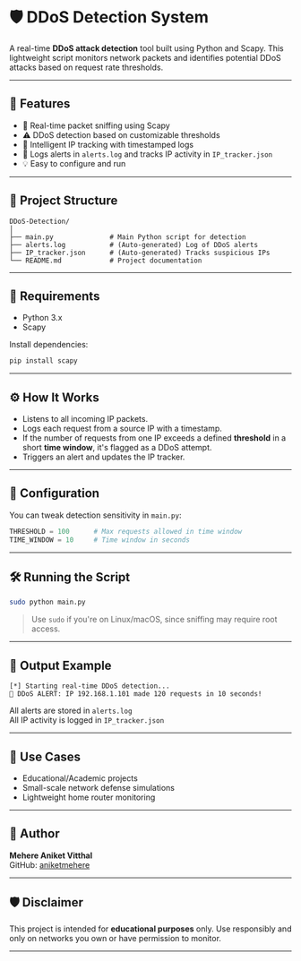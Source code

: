 # 🛡️ DDoS Detection System

A real-time **DDoS attack detection** tool built using Python and Scapy. This lightweight script monitors network packets and identifies potential DDoS attacks based on request rate thresholds.

---

## 🚀 Features

- 📡 Real-time packet sniffing using Scapy
- ⚠️ DDoS detection based on customizable thresholds
- 🧠 Intelligent IP tracking with timestamped logs
- 📁 Logs alerts in `alerts.log` and tracks IP activity in `IP_tracker.json`
- 💡 Easy to configure and run

---

## 📂 Project Structure

```
DDoS-Detection/
│
├── main.py              # Main Python script for detection
├── alerts.log           # (Auto-generated) Log of DDoS alerts
├── IP_tracker.json      # (Auto-generated) Tracks suspicious IPs
└── README.md            # Project documentation
```

---

## 🧰 Requirements

- Python 3.x
- Scapy

Install dependencies:

```bash
pip install scapy
```

---

## ⚙️ How It Works

- Listens to all incoming IP packets.
- Logs each request from a source IP with a timestamp.
- If the number of requests from one IP exceeds a defined **threshold** in a short **time window**, it's flagged as a DDoS attempt.
- Triggers an alert and updates the IP tracker.

---

## 📝 Configuration

You can tweak detection sensitivity in `main.py`:

```python
THRESHOLD = 100      # Max requests allowed in time window
TIME_WINDOW = 10     # Time window in seconds
```

---

## 🛠️ Running the Script

```bash
sudo python main.py
```

> Use `sudo` if you're on Linux/macOS, since sniffing may require root access.

---

## 📒 Output Example

```
[*] Starting real-time DDoS detection...
🚨 DDoS ALERT: IP 192.168.1.101 made 120 requests in 10 seconds!
```

All alerts are stored in `alerts.log`  
All IP activity is logged in `IP_tracker.json`

---

## 📌 Use Cases

- Educational/Academic projects
- Small-scale network defense simulations
- Lightweight home router monitoring

---

## 🧠 Author

**Mehere Aniket Vitthal**  
GitHub: [aniketmehere](https://github.com/aniketmehere)

---

## 🛡️ Disclaimer

This project is intended for **educational purposes** only. Use responsibly and only on networks you own or have permission to monitor.

---
